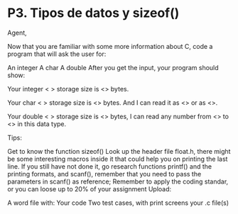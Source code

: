 # P3. Tipos de datos y sizeof()
Agent,

Now that you are familiar with some more information about C, code a program that will ask the user for:

An integer
A char
A double
After you get the input, your program should show:

Your integer < > storage size is <<size>> bytes.

Your char < > storage size is <<size>> bytes. And I can read it as <<display it as character>> or as <<display it as integer>>.

Your double < > storage size is <<size>> bytes, I can read any number from <<Min positive value>> to <<Max positive value>> in this data type.

Tips:

Get to know the function sizeof()
Look up the header file float.h, there might be some interesting macros inside it that could help you on printing the last line.
If you still have not done it, go research functions printf() and the printing formats, and scanf(), remember that you need to pass the parameters in scanf() as reference;
Remember to apply the coding standar, or you can loose up to 20% of your assignment
Upload:

A word file with:
Your code
Two test cases, with print screens
your .c file(s)
